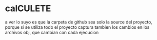 # calCULETE

a ver lo suyo es que la carpeta de github sea solo la source del proyecto, porque si se utiliza todo el proyecto captura tambien los
cambios en los archivos obj, que cambian con cada ejecucion
